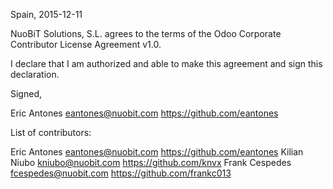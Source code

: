 Spain, 2015-12-11

NuoBiT Solutions, S.L. agrees to the terms of the Odoo Corporate Contributor License Agreement v1.0.

I declare that I am authorized and able to make this agreement and sign this declaration.

Signed,

Eric Antones eantones@nuobit.com https://github.com/eantones

List of contributors:

Eric Antones eantones@nuobit.com https://github.com/eantones
Kilian Niubo kniubo@nuobit.com https://github.com/knvx
Frank Cespedes fcespedes@nuobit.com https://github.com/frankc013
